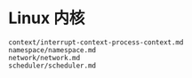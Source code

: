 # Linux 内核

```{toctree}
context/interrupt-context-process-context.md
namespace/namespace.md
network/network.md
scheduler/scheduler.md
```